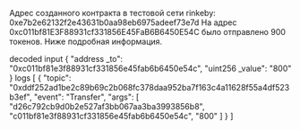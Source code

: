 Адрес созданного контракта в тестовой сети rinkeby: 0xe7b2e62132f2e43631b0aa98eb6975adeef73e7d
На адрес 0xc011bf81E3F88931cf331856E45FaB6B6450E54C было отправлено 900 токенов. Ниже подробная информация.


 decoded input 	{
	"address _to": "0xc011bf81e3f88931cf331856e45fab6b6450e54c",
	"uint256 _value": "800"
}
 logs 	[
	{
		"topic": "0xddf252ad1be2c89b69c2b068fc378daa952ba7f163c4a11628f55a4df523b3ef",
		"event": "Transfer",
		"args": [
			"d26c792cb9d0b2e527af3bb067aa3ba3993856b8",
			"c011bf81e3f88931cf331856e45fab6b6450e54c",
			"800"
		]
	}
]